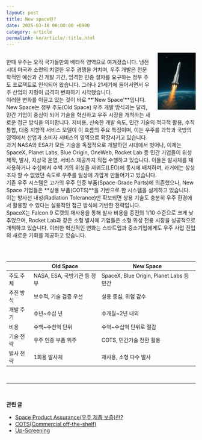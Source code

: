 ```yaml
---
layout: post
title: New space란?
date: 2025-03-18 00:00:00 +0900
category: article
permalink: ko/article/:title.html
---
```


<div style="overflow: hidden;">
  <!-- 이미지 -->
  <img src="/assets/Articles/newSpace.png" style="float: right; margin: 0 0 20px 20px; width: 400px; max-width: 20%;">
  
  <!-- 텍스트 -->
  <p>
    한때 우주는 오직 국가들만의 배타적 영역으로 여겨졌습니다. 냉전 시대 미국과 소련의 치열한 우주 경쟁을 거치며, 우주 개발은 천문학적인 예산과 긴 개발 기간, 엄격한 인증 절차를 요구하는 정부 주도 프로젝트로 인식되어 왔습니다. 그러나 21세기에 들어서면서 우주 산업의 지형이 급격히 변화하기 시작했습니다.
    <br/> <!-- 한줄 띄기 -->
    이러한 변화를 이끌고 있는 것이 바로 **'New Space'**입니다.
    <br/> <!-- 한줄 띄기 -->
    New Space는 정부 주도(Old Space) 우주 개발 방식과는 달리, 민간 기업이 중심이 되어 기술을 혁신하고 우주 시장을 개척하는 새로운 접근 방식을 의미합니다. 저비용, 신속한 개발 속도, 민간 기술의 적극적 활용, 수직 통합, 대중 지향적 서비스 모델이 이 흐름의 주요 특징이며, 이는 우주를 과학과 국방의 영역에서 산업과 소비자 서비스의 영역으로 확장시키고 있습니다.
    <br/> <!-- 한줄 띄기 -->
    과거 NASA와 ESA가 모든 기술을 독점적으로 개발하던 시대에서 벗어나, 이제는 SpaceX, Planet Labs, Blue Origin, OneWeb, Rocket Lab 등 민간 기업들이 위성 제작, 발사, 지상국 운영, 서비스 제공까지 직접 수행하고 있습니다. 이들은 발사체를 재사용하거나 수십에서 수백 기의 위성을 저궤도(LEO)에 동시에 배치하며, 과거에는 상상조차 할 수 없었던 속도로 우주를 일상에 가깝게 만들어가고 있습니다.
    <br/> <!-- 한줄 띄기 -->
    기존 우주 시스템은 고가의 우주 인증 부품(Space-Grade Parts)에 의존했으나, New Space 기업들은 **상용 부품(COTS)**을 기반으로 한 시스템을 설계하고 있습니다. 이는 방사선 내성(Radiation Tolerance)만 확보되면 상용 기술도 충분히 우주 환경에서 활용할 수 있다는 실용적인 접근 방식에 기반한 전략입니다.
    <br/> <!-- 한줄 띄기 -->
    SpaceX는 Falcon 9 로켓의 재사용을 통해 발사 비용을 종전의 1/10 수준으로 크게 낮추었으며, Rocket Lab과 같은 소형 발사체 기업들은 소형 위성 전용 시장을 성공적으로 개척하고 있습니다. 이러한 혁신적인 변화는 스타트업과 중소기업에게도 우주 사업 진입의 새로운 기회를 제공하고 있습니다.
  </p>
</div>






<br/> <!-- 한줄 띄기 -->

|     | Old Space            | New Space                             |
| ----- | -------------------- | ------------------------------------- |
| 주도 주체 | NASA, ESA, 국방기관 등 정부 | SpaceX, Blue Origin, Planet Labs 등 민간 |
| 추진 방식 | 보수적, 기술 검증 우선        | 실용 중심, 위험 감수                          |
| 개발 주기 | 수년\~수십 년             | 수개월\~2년 내외                            |
| 비용    | 수백\~수천억 단위           | 수억\~수십억 단위로 절감                        |
| 기술 전략 | 우주 인증 부품 위주          | COTS, 민간기술 전환 활용                      |
| 발사 전략 | 1회용 발사체              | 재사용, 소형 다수 발사                         |

<br/> <!-- 한줄 띄기 -->

-------------------------------------

<br/> <!-- 한줄 띄기 -->

**관련 글**
- [Space Product Assurance(우주 제품 보증)란?](/article/8.-EEE.html)
- [COTS(Commercial off-the-shelf)](/article/5.COTS.html)
- [Up-Screening](/article/upScreening.html)